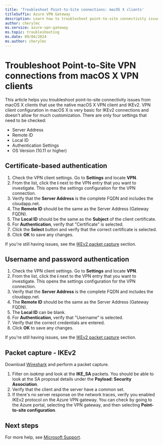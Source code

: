 ```yaml
---
title: 'Troubleshoot Point-to-Site connections: macOS X clients'
titleSuffix: Azure VPN Gateway
description: Learn how to troubleshoot point-to-site connectivity issues from macOS X using the native VPN client.
author: cherylmc
ms.service: azure-vpn-gateway
ms.topic: troubleshooting
ms.date: 09/04/2024
ms.author: cherylmc
---
```


# Troubleshoot Point-to-Site VPN connections from macOS X VPN clients

This article helps you troubleshoot point-to-site connectivity issues from macOS X clients that use the native macOS X VPN client and IKEv2. VPN client configuration in macOS X is very basic for IKEv2 connections and doesn't allow for much customization. There are only four settings that need to be checked:

* Server Address
* Remote ID
* Local ID
* Authentication Settings
* OS Version (10.11 or higher)

## <a name="certificate"></a> Certificate-based authentication

1. Check the VPN client settings. Go to **Settings** and locate **VPN**.
1. From the list, click the **i** next to the VPN entry that you want to investigate. This opens the settings configuration for the VPN connection.
1. Verify that the **Server Address** is the complete FQDN and includes the cloudapp.net.
1. The **Remote ID** should be the same as the Server Address (Gateway FQDN).
1. The **Local ID** should be the same as the **Subject** of the client certificate.
1. For **Authentication**, verify that "Certificate" is selected.
1. Click the **Select** button and verify that the correct certificate is selected.
1. Click **OK** to save any changes.

If you're still having issues, see the [IKEv2 packet capture](#packet) section.

## <a name="ikev2"></a>Username and password authentication

1. Check the VPN client settings. Go to **Settings** and locate **VPN**.
1. From the list, click the **i** next to the VPN entry that you want to investigate. This opens the settings configuration for the VPN connection.
1. Verify that the **Server Address** is the complete FQDN and includes the cloudapp.net.
1. The **Remote ID** should be the same as the Server Address (Gateway FQDN).
1. The **Local ID** can be blank.
1. For **Authentication**, verify that "Username" is selected.
1. Verify that the correct credentials are entered.
1. Click **OK** to save any changes.

If you're still having issues, see the [IKEv2 packet capture](#packet) section.

## <a name="packet"></a>Packet capture - IKEv2

Download [Wireshark](https://www.wireshark.org/#download) and perform a packet capture.

1. Filter on *isakmp* and look at the **IKE_SA** packets. You should be able to look at the SA proposal details under the **Payload: Security Association**.
1. Verify that the client and the server have a common set.
1. If there's no server response on the network traces, verify you enabled IKEv2 protocol on the Azure VPN gateway. You can check by going to the Azure portal, selecting the VPN gateway, and then selecting **Point-to-site configuration**.

## Next steps

For more help, see [Microsoft Support](https://portal.azure.com/?#blade/Microsoft_Azure_Support/HelpAndSupportBlade).